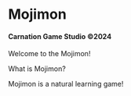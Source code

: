# Mojimon
#### Carnation Game Studio ©2024

Welcome to the Mojimon!

What is Mojimon?

Mojimon is a natural learning game!